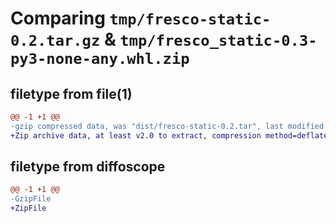 # Comparing `tmp/fresco-static-0.2.tar.gz` & `tmp/fresco_static-0.3-py3-none-any.whl.zip`

## filetype from file(1)

```diff
@@ -1 +1 @@
-gzip compressed data, was "dist/fresco-static-0.2.tar", last modified: Wed Aug  1 11:32:28 2018, max compression
+Zip archive data, at least v2.0 to extract, compression method=deflate
```

## filetype from diffoscope

```diff
@@ -1 +1 @@
-GzipFile
+ZipFile
```

